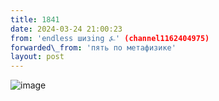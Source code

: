 ```yaml
---
title: 1841
date: 2024-03-24 21:00:23
from: 'endless шизing ⍼' (channel1162404975)
forwarded\_from: 'пять по метафизике'
layout: post
---
```


![image](photos/photo_284@24-03-2024_21-00-23.jpg)


